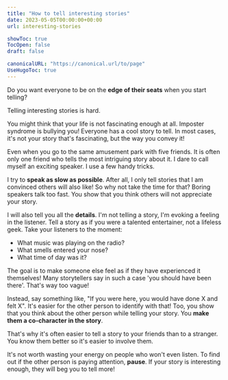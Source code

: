 ```yaml
---
title: "How to tell interesting stories"
date: 2023-05-05T00:00:00+00:00
url: interesting-stories

showToc: true
TocOpen: false
draft: false

canonicalURL: "https://canonical.url/to/page"
UseHugoToc: true
---
```


Do you want everyone to be on the **edge of their seats** when you start telling?

Telling interesting stories is hard.

You might think that your life is not fascinating enough at all. Imposter syndrome is bullying you! Everyone has a cool story to tell. In most cases, it's not your story that's fascinating, but the way you convey it!

Even when you go to the same amusement park with five friends. It is often only one friend who tells the most intriguing story about it. I dare to call myself an exciting speaker. I use a few handy tricks.

I try to **speak as slow as possible**. After all, I only tell stories that I am convinced others will also like! So why not take the time for that? Boring speakers talk too fast. You show that you think others will not appreciate your story.

I will also tell you all the **details**. I'm not telling a story, I'm evoking a feeling in the listener. Tell a story as if you were a talented entertainer, not a lifeless geek. Take your listeners to the moment:

- What music was playing on the radio?
- What smells entered your nose?
- What time of day was it?

The goal is to make someone else feel as if they have experienced it themselves! Many storytellers say in such a case 'you should have been there'. That's way too vague!

Instead, say something like, "If you were here, you would have done X and felt X". It's easier for the other person to identify with that! Too, you show that you think about the other person while telling your story. You **make them a co-character in the story**.

That's why it's often easier to tell a story to your friends than to a stranger. You know them better so it's easier to involve them.

It's not worth wasting your energy on people who won't even listen. To find out if the other person is paying attention, **pause**. If your story is interesting enough, they will beg you to tell more!